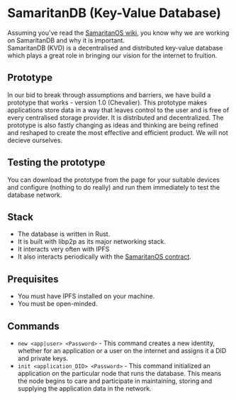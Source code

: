 # SamaritanDB (Key-Value Database)

Assuming you've read the [SamaritanOS wiki](https://algorealm.gitbook.io/samaritanos-a-d-system-for-digital-identity), you know why we are working on SamaritanDB and why it is important. 
<br>
SamaritanDB (KVD) is a decentralised and distributed key-value database which plays a great role in bringing our vision for the internet to fruition.
<br>
## Prototype
In our bid to break through assumptions and barriers, we have build a prototype that works - version 1.0 (Chevalier). This prototype makes applications store data in a way that leaves control to the user and is free of every centralised storage provider. It is distributed and decentralized. The prototype is also fastly changing as ideas and thinking are being refined and reshaped to create the most effective and efficient product. We will not decieve ourselves.
<br>
## Testing the prototype
You can download the prototype from the page for your suitable devices and configure (nothing to do really) and run them immediately to test the database network.
## Stack
- The database is written in Rust.
- It is built with libp2p as its major networking stack.
- It interacts very often with IPFS
- It also interacts periodically with the [SamaritanOS contract](https://github.com/algorealmInc/samaritanos-contract).
## Prequisites
- You must have IPFS installed on your machine.
- You must be open-minded.
## Commands 
- `new <app|user> <Password>` - This command creates a new identity, whether for an application or a user on the internet and assigns it a DID and private keys.
- `init <application_DID> <Password>` - This command initialized an application on the particular node that runs the database. This means the node begins to care and participate in maintaining, storing and supplying the application data in the network.

